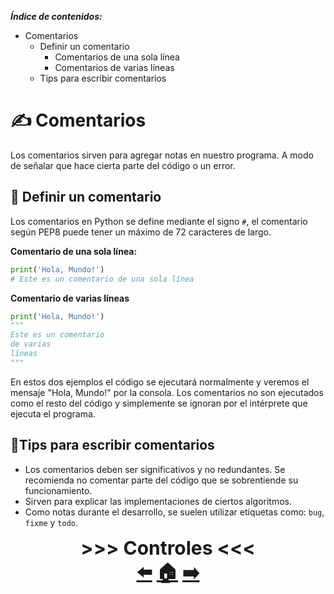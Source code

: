 
***Índice de contenidos:***
* Comentarios
  * Definir un comentario
    * Comentarios de una sola línea
    * Comentarios de varias líneas
  * Tips para escribir comentarios

# ✍️ **Comentarios**

Los comentarios sirven para agregar notas en nuestro programa. A modo de señalar que hace cierta parte del código o un error. 

## 🎉 Definir un comentario

Los comentarios en Python se define mediante el signo `#`, el comentario según PEP8 puede tener un máximo de 72 caracteres de largo.

**Comentario de una sola línea:**
```python
print('Hola, Mundo!')
# Este es un comentario de una sola línea
```

**Comentario de varias líneas**
```python
print('Hola, Mundo!')
"""
Este es un comentario
de varias
líneas
"""
```

En estos dos ejemplos el código se ejecutará normalmente y veremos el mensaje "Hola, Mundo!" por la consola. Los comentarios no son ejecutados como el resto del código y simplemente se ignoran por el intérprete que ejecuta el programa.

## 🦎Tips para escribir comentarios
* Los comentarios deben ser significativos y no redundantes. Se recomienda no comentar parte del código que se sobrentiende su funcionamiento. 
* Sirven para explicar las implementaciones de ciertos algoritmos.
* Como notas durante el desarrollo, se suelen utilizar etiquetas como: `bug`, `fixme` y `todo`.

<center style="font-size: 30px"> <b>>>> Controles <<< </b></center>

<center style="font-size: 30px"> <b><a href="https://github.com/AntuBoccalandro/100-Days-of-Python-and-more/tree/master/Semana_01/Día_001/02_Primer_programa_Hola_Mundo.md">⬅️</a> <a href="https://github.com/AntuBoccalandro/100-Days-of-Python-and-more">🏠</a> <a href="https://github.com/AntuBoccalandro/100-Days-of-Python-and-more/tree/master/Semana_01/Día_001/04_Imprimir_valores_por_terminal.md">➡️</a></b></center>
